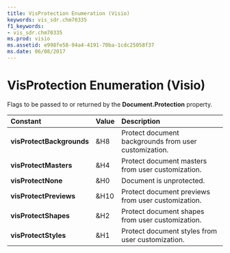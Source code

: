 ```yaml
---
title: VisProtection Enumeration (Visio)
keywords: vis_sdr.chm70335
f1_keywords:
- vis_sdr.chm70335
ms.prod: visio
ms.assetid: e998fe58-94a4-4191-70ba-1cdc25058f37
ms.date: 06/08/2017
---
```



# VisProtection Enumeration (Visio)

Flags to be passed to or returned by the  **Document.Protection** property.



|**Constant**|**Value**|**Description**|
|:-----|:-----|:-----|
| **visProtectBackgrounds**|&H8|Protect document backgrounds from user customization.|
| **visProtectMasters**|&H4|Protect document masters from user customization.|
| **visProtectNone**|&H0|Document is unprotected.|
| **visProtectPreviews**|&H10|Protect document previews from user customization.|
| **visProtectShapes**|&H2|Protect document shapes from user customization.|
| **visProtectStyles**|&H1|Protect document styles from user customization.|

